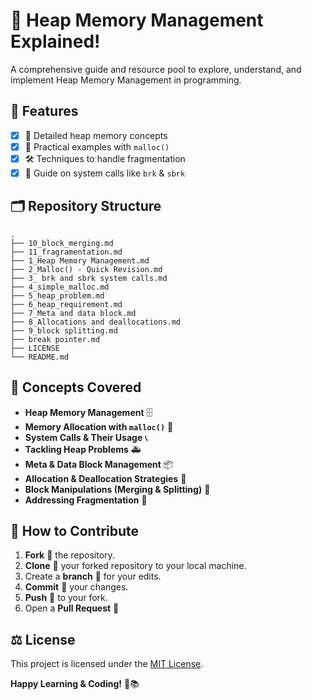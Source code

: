 
# 🧠 Heap Memory Management Explained!

A comprehensive guide and resource pool to explore, understand, and implement Heap Memory Management in programming.

## 🌟 Features 

- [x] 💾 Detailed heap memory concepts
- [x] 🚀 Practical examples with `malloc()`
- [x] 🛠 Techniques to handle fragmentation
- [x] 📑 Guide on system calls like `brk` & `sbrk`

## 🗂 Repository Structure 

```plaintext
.
├── 10_block_merging.md
├── 11_fragramentation.md
├── 1_Heap Memory Management.md
├── 2_Malloc() - Quick Revision.md
├── 3_ brk and sbrk system calls.md
├── 4_simple_malloc.md
├── 5_heap_problem.md
├── 6_heap_requirement.md
├── 7_Meta and data block.md
├── 8_Allocations and deallocations.md
├── 9_block splitting.md
├── break pointer.md
├── LICENSE
└── README.md
```

## 📘 Concepts Covered

- **Heap Memory Management** 🗄
- **Memory Allocation with `malloc()`** 🔄
- **System Calls & Their Usage** 📞
- **Tackling Heap Problems** 🚑
- **Meta & Data Block Management** 📦
- **Allocation & Deallocation Strategies** 🔄
- **Block Manipulations (Merging & Splitting)** 🔀
- **Addressing Fragmentation** 🧱

## 🤝 How to Contribute

1. **Fork** 🍴 the repository.
2. **Clone** 🐑 your forked repository to your local machine.
3. Create a **branch** 🌿 for your edits.
4. **Commit** 📝 your changes.
5. **Push** 🚀 to your fork.
6. Open a **Pull Request** 🤲

## ⚖ License

This project is licensed under the [MIT License](LICENSE).


**Happy Learning & Coding!** 🚀📚

```
